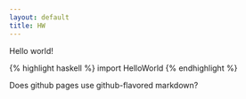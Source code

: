 ```yaml
---
layout: default
title: HW
---
```


Hello world!

{% highlight haskell %}
import HelloWorld
{% endhighlight %}

Does github pages
use github-flavored markdown?
